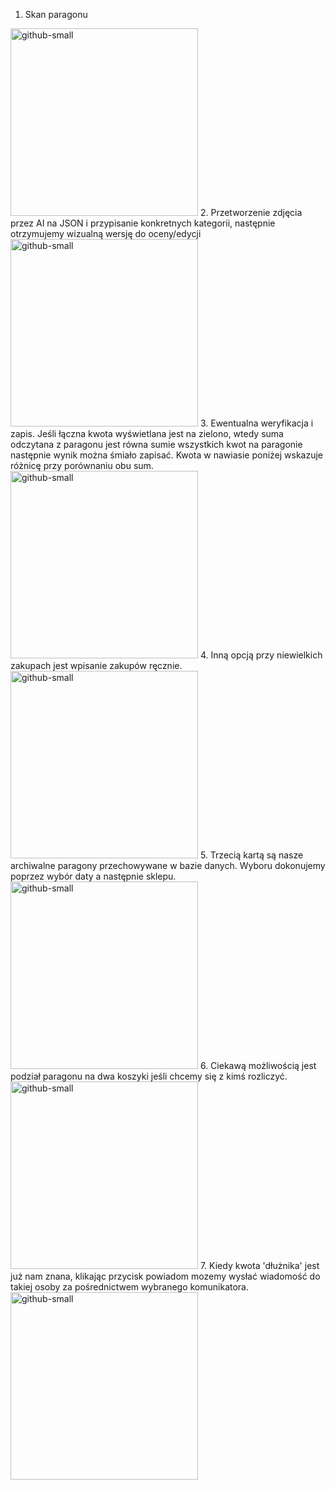 1. Skan paragonu
<img src="https://github.com/JaskierBard/receipt_cut/assets/94186969/4fbad42d-7907-4628-8641-ff099e3f468e" alt="github-small" width="300"/>
2. Przetworzenie zdjęcia przez AI na JSON i przypisanie konkretnych kategorii, następnie otrzymujemy wizualną wersję do oceny/edycji
<img src="https://github.com/JaskierBard/receipt_cut/assets/94186969/7be2e393-7be9-495c-930d-138b145a0ba8" alt="github-small" width="300"/>
3. Ewentualna weryfikacja i zapis. Jeśli łączna kwota wyświetlana jest na zielono, wtedy suma odczytana z paragonu jest równa sumie wszystkich kwot na paragonie następnie wynik można śmiało zapisać. Kwota w nawiasie poniżej wskazuje różnicę przy porównaniu obu sum.
<img src="https://github.com/JaskierBard/receipt_cut/assets/94186969/ff34b403-f57f-49fd-98f4-c2688b24ae8d" alt="github-small" width="300"/>
4. Inną opcją przy niewielkich zakupach jest wpisanie zakupów ręcznie.
<img src="https://github.com/JaskierBard/receipt_cut/assets/94186969/b3c8fb0f-d5e5-4029-a483-01676ddb340a" alt="github-small" width="300"/>
5. Trzecią kartą są nasze archiwalne paragony przechowywane w bazie danych. Wyboru dokonujemy poprzez wybór daty a następnie sklepu.
<img src="https://github.com/JaskierBard/receipt_cut/assets/94186969/6637cf81-e169-4529-b3c8-753479272427" alt="github-small" width="300"/>
6. Ciekawą możliwością jest podział paragonu na dwa koszyki jeśli chcemy się z kimś rozliczyć.
<img src="https://github.com/JaskierBard/receipt_cut/assets/94186969/4216a9a3-a50c-4774-809c-0f78c61b8af5" alt="github-small" width="300"/>
7. Kiedy kwota 'dłużnika' jest już nam znana, klikając przycisk powiadom mozemy wysłać wiadomość do takiej osoby za pośrednictwem wybranego komunikatora.
<img src="https://github.com/JaskierBard/receipt_cut/assets/94186969/389ae175-5afb-435b-b3a3-4383cb0c015c" alt="github-small" width="300"/>



